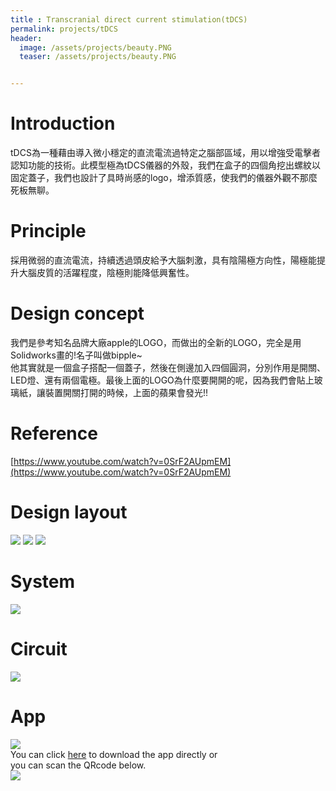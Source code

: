 ```yaml
---
title : Transcranial direct current stimulation(tDCS)
permalink: projects/tDCS
header:
  image: /assets/projects/beauty.PNG
  teaser: /assets/projects/beauty.PNG


---
```


Introduction
===
tDCS為一種藉由導入微小穩定的直流電流過特定之腦部區域，用以增強受電擊者認知功能的技術。此模型極為tDCS儀器的外殼，我們在盒子的四個角挖出螺紋以固定蓋子，我們也設計了具時尚感的logo，增添質感，使我們的儀器外觀不那麼死板無聊。

Principle
===
採用微弱的直流電流，持續透過頭皮給予大腦刺激，具有陰陽極方向性，陽極能提升大腦皮質的活躍程度，陰極則能降低興奮性。

Design concept
===
我們是參考知名品牌大廠apple的LOGO，而做出的全新的LOGO，完全是用Solidworks畫的!名子叫做bipple~<br>
他其實就是一個盒子搭配一個蓋子，然後在側邊加入四個圓洞，分別作用是開關、LED燈、還有兩個電極。最後上面的LOGO為什麼要開開的呢，因為我們會貼上玻璃紙，讓裝置開關打開的時候，上面的蘋果會發光!!

Reference
===
[https://www.youtube.com/watch?v=0SrF2AUpmEM](https://www.youtube.com/watch?v=0SrF2AUpmEM)

Design layout
===
![](/assets/projects/beautiful_box.PNG)
![](/assets/projects/beautiful_cap.PNG)
![](/assets/projects/beauty.PNG)

System
===
![](/assets/projects/tDCS1.png)

Circuit
===
![](/assets/projects/tDCS2.jpg)

App
===
![](/assets/projects/tDCS3.png)<br>
You can click [here](/assets/projects/tDCS.apk) to download the app directly or<br>
you can scan the QRcode below.<br>
![](/assets/projects/tDCS4.png)

